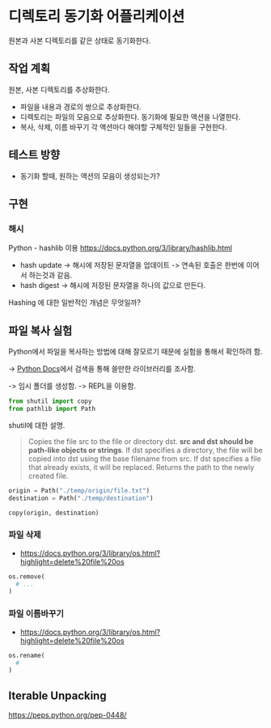 # 디렉토리 동기화 어플리케이션
원본과 사본 디렉토리를 같은 상태로 동기화한다. 

## 작업 계획
원본, 사본 디렉토리를 추상화한다.
- 파일을 내용과 경로의 쌍으로 추상화한다.
- 디렉토리는 파일의 모음으로 추상화한다.
동기화에 필요한 액션을 나열한다.
- 복사, 삭제, 이름 바꾸기
각 액션마다 해야할 구체적인 일들을 구현한다.

## 테스트 방향
- 동기화 할때, 원하는 액션의 모음이 생성되는가?

## 구현
### 해시
Python - hashlib 이용
https://docs.python.org/3/library/hashlib.html

- hash update -> 해시에 저장된 문자열을 업데이트 -> 연속된 호출은 한번에 이어서 하는것과 같음.
- hash digest -> 해시에 저장된 문자열을 하나의 값으로 만든다. 

Hashing 에 대한 일반적인 개념은 무엇일까?

## 파일 복사 실험
Python에서 파일을 복사하는 방법에 대해 잘모르기 때문에 실험을 통해서 
확인하려 함. 

-> [Python Docs](https://docs.python.org/3/library/pathlib.html?highlight=path#module-pathlib)에서 검색을 통해 쓸만한 라이브러리를 조사함. 

-> 임시 폴더를 생성함.
-> REPL을 이용함.

```python
from shutil import copy
from pathlib import Path
```

shutil에 대한 설명. 

> Copies the file src to the file or directory dst. **src and dst should be path-like objects or strings**. If dst specifies a directory, the file will be copied into dst using the base filename from src. If dst specifies a file that already exists, it will be replaced. Returns the path to the newly created file.

```python
origin = Path("./temp/origin/file.txt")
destination = Path("./temp/destination")

copy(origin, destination)
```

### 파일 삭제
- https://docs.python.org/3/library/os.html?highlight=delete%20file%20os
```python
os.remove(
  # ...
)
```
### 파일 이름바꾸기
- https://docs.python.org/3/library/os.html?highlight=delete%20file%20os
```python
os.rename(
  #
)
```

## Iterable Unpacking
https://peps.python.org/pep-0448/